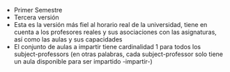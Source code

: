 - Primer Semestre
- Tercera versión
- Esta es la versión más fiel al horario real de la universidad, tiene en cuenta a los profesores reales y sus asociaciones con las asignaturas, así como las aulas y sus capacidades
- El conjunto de aulas a impartir tiene cardinalidad 1 para todos los subject-professors (en otras palabras, cada subject-professor solo tiene un aula disponible para ser impartido -impartir-)